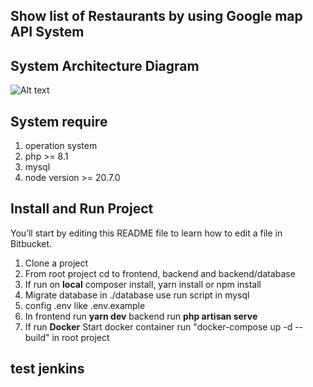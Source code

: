 ## Show list of Restaurants by using Google map API System

## System Architecture Diagram
![Alt text](system_diagram/system_architecture_diagram.png)

## System require
1. operation system
2. php >= 8.1
3. mysql
4. node version >= 20.7.0

## Install and Run Project

You’ll start by editing this README file to learn how to edit a file in Bitbucket.

1. Clone a project
2. From root project cd to frontend, backend and backend/database
3. If run on **local** composer install, yarn install or npm install
4. Migrate database in ./database use run script in mysql
5. config .env like .env.example
6. In frontend run **yarn dev** backend run **php artisan serve**
7. If run **Docker** Start docker container run "docker-compose up -d --build" in root project

## test jenkins
